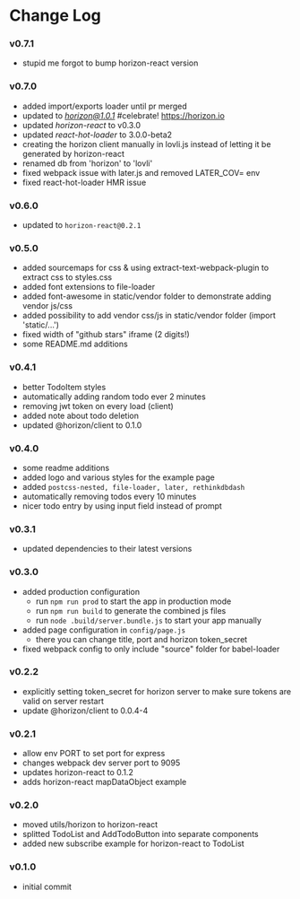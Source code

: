 # Change Log

### v0.7.1
- stupid me forgot to bump horizon-react version

### v0.7.0
- added import/exports loader until pr merged
- updated to *horizon@1.0.1* #celebrate! https://horizon.io
- updated *horizon-react* to v0.3.0
- updated *react-hot-loader* to 3.0.0-beta2
- creating the horizon client manually in lovli.js instead of letting it be generated by horizon-react
- renamed db from 'horizon' to 'lovli'
- fixed webpack issue with later.js and removed LATER_COV= env
- fixed react-hot-loader HMR issue

### v0.6.0
- updated to ```horizon-react@0.2.1```

### v0.5.0
- added sourcemaps for css & using extract-text-webpack-plugin to extract css to styles.css
- added font extensions to file-loader
- added font-awesome in static/vendor folder to demonstrate adding vendor js/css
- added possibility to add vendor css/js in static/vendor folder (import 'static/...')
- fixed width of "github stars" iframe (2 digits!)
- some README.md additions

### v0.4.1
- better TodoItem styles
- automatically adding random todo ever 2 minutes
- removing jwt token on every load (client)
- added note about todo deletion
- updated @horizon/client to 0.1.0

### v0.4.0
- some readme additions
- added logo and various styles for the example page
- added ```postcss-nested, file-loader, later, rethinkdbdash```
- automatically removing todos every 10 minutes
- nicer todo entry by using input field instead of prompt

### v0.3.1
- updated dependencies to their latest versions

### v0.3.0
- added production configuration
  - run ```npm run prod``` to start the app in production mode
  - run ```npm run build``` to generate the combined js files
  - run ```node .build/server.bundle.js``` to start your app manually
- added page configuration in ```config/page.js```
  - there you can change title, port and horizon token_secret
- fixed webpack config to only include "source" folder for babel-loader

### v0.2.2
- explicitly setting token_secret for horizon server to make sure tokens are valid on server restart
- update @horizon/client to 0.0.4-4

### v0.2.1
- allow env PORT to set port for express
- changes webpack dev server port to 9095
- updates horizon-react to 0.1.2
- adds horizon-react mapDataObject example

### v0.2.0
- moved utils/horizon to horizon-react
- splitted TodoList and AddTodoButton into separate components
- added new subscribe example for horizon-react to TodoList

### v0.1.0
- initial commit
